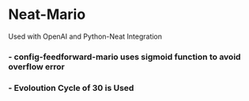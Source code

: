 # Neat-Mario
Used with OpenAI and Python-Neat Integration
### - config-feedforward-mario uses sigmoid function to avoid overflow error
### - Evoloution Cycle of 30 is Used
